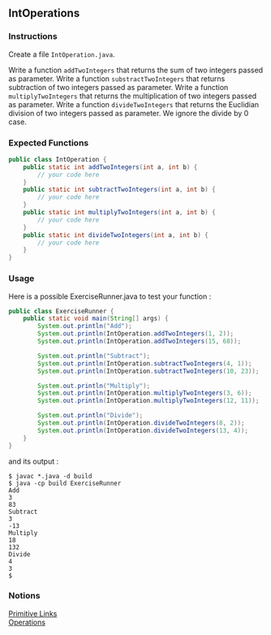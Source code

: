 ## IntOperations

### Instructions

Create a file `IntOperation.java`.

Write a function `addTwoIntegers` that returns the sum of two integers passed as parameter.
Write a function `substractTwoIntegers` that returns subtraction of two integers passed as parameter.
Write a function `multiplyTwoIntegers` that returns the multiplication of two integers passed as parameter.
Write a function `divideTwoIntegers` that returns the Euclidian division of two integers passed as parameter. We ignore the divide by 0 case.

### Expected Functions

```java
public class IntOperation {
    public static int addTwoIntegers(int a, int b) {
        // your code here
    }
    public static int subtractTwoIntegers(int a, int b) {
        // your code here
    }
    public static int multiplyTwoIntegers(int a, int b) {
        // your code here
    }
    public static int divideTwoIntegers(int a, int b) {
        // your code here
    }
}
```

### Usage

Here is a possible ExerciseRunner.java to test your function :

```java
public class ExerciseRunner {
    public static void main(String[] args) {
        System.out.println("Add");
        System.out.println(IntOperation.addTwoIntegers(1, 2));
        System.out.println(IntOperation.addTwoIntegers(15, 68));

        System.out.println("Subtract");
        System.out.println(IntOperation.subtractTwoIntegers(4, 1));
        System.out.println(IntOperation.subtractTwoIntegers(10, 23));

        System.out.println("Multiply");
        System.out.println(IntOperation.multiplyTwoIntegers(3, 6));
        System.out.println(IntOperation.multiplyTwoIntegers(12, 11));

        System.out.println("Divide");
        System.out.println(IntOperation.divideTwoIntegers(8, 2));
        System.out.println(IntOperation.divideTwoIntegers(13, 4));
    }
}
```

and its output :

```shell
$ javac *.java -d build
$ java -cp build ExerciseRunner
Add
3
83
Subtract
3
-13
Multiply
18
132
Divide
4
3
$
```

### Notions

[Primitive Links](https://docs.oracle.com/javase/tutorial/java/nutsandbolts/datatypes.html)  
[Operations](https://docs.oracle.com/javase/tutorial/java/nutsandbolts/op1.html)
